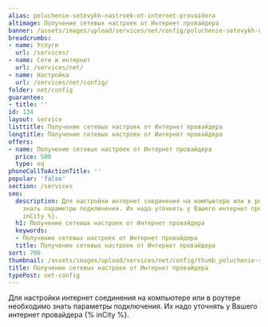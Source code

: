 ```yaml
---
alias: poluchenie-setevykh-nastroek-ot-internet-provaidera
altimage: Получение сетевых настроек от Интернет провайдера
banner: /assets/images/upload/services/net/config/poluchenie-setevykh-nastroek-ot-internet-provaidera.jpg
breadcrumbs:
- name: Услуги
  url: /services/
- name: Сети и интернет
  url: /services/net/
- name: Настройка
  url: /services/net/config/
folder: net/config
guarantee:
- title: ''
id: 134
layout: service
listtitle: Получение сетевых настроек от Интернет провайдера
longtitle: Получение сетевых настроек от Интернет провайдера
offers:
- name: Получение сетевых настроек от Интернет провайдера
  price: 500
  type: eq
phoneCallToActionTitle: ''
popular: 'false'
section: /services
seo:
  description: Для настройки интернет соединения на компьютере или в роутере необходимо
    знать параметры подключения. Их надо уточнять у Вашего интернет провайдера {%
    inCity %}.
  h1: Получение сетевых настроек от Интернет провайдера
  keywords:
  - Получение сетевых настроек от Интернет провайдера
  title: Получение сетевых настроек от Интернет провайдера
sort: 700
thumbnail: /assets/images/upload/services/net/config/thumb_poluchenie-setevykh-nastroek-ot-internet-provaidera.jpg
title: Получение сетевых настроек от Интернет провайдера
typePost: net-config
---
```

Для настройки интернет соединения на компьютере или в роутере необходимо знать параметры подключения. Их надо уточнять у Вашего интернет провайдера {% inCity %}.